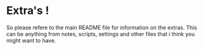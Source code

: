 # Extra's !

So please refere to the main README file for information on the extras.
This can be anything from notes, scripts, settings and other files that i think you might want to have.

